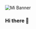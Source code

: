 ![Mi Banner](https://res.cloudinary.com/dp7lr71t8/image/upload/v1694984801/Grey_Minimalist_Modern_Social_Media_Specialist_LinkedIn_Banner_lnb2ze.gif)

### Hi there 👋

<!--
**ChristianJaiki12/ChristianJaiki12** is a ✨ _special_ ✨ repository because its `README.md` (this file) appears on your GitHub profile.

Here are some ideas to get you started:

- 🔭 I’m currently working on ...
- 🌱 I’m currently learning ...
- 👯 I’m looking to collaborate on ...
- 🤔 I’m looking for help with ...
- 💬 Ask me about ...
- 📫 How to reach me: ...
- 😄 Pronouns: ...
- ⚡ Fun fact: ...
-->
